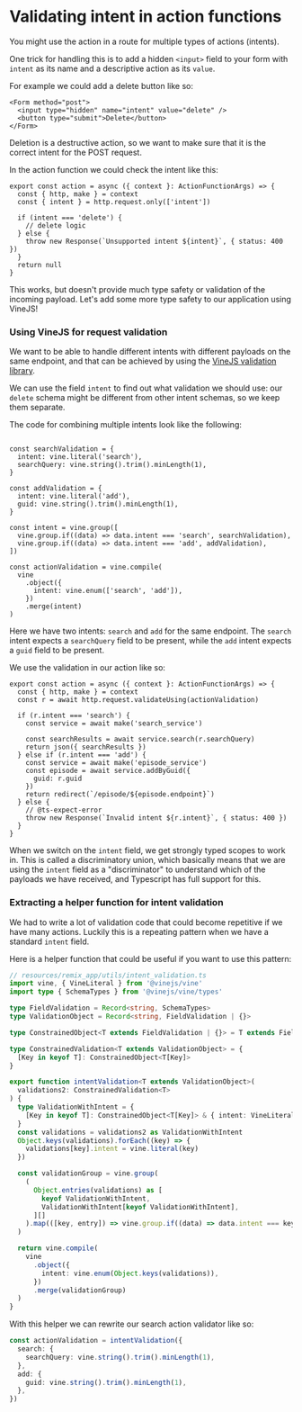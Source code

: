 # Validating intent in action functions

You might use the action in a route for multiple types of actions (intents).

One trick for handling this is to add a hidden `<input>` field to your form with `intent` as its name and a descriptive action as its `value`.

For example we could add a delete button like so:

```tsx
<Form method="post">
  <input type="hidden" name="intent" value="delete" />
  <button type="submit">Delete</button>
</Form>
```


Deletion is a destructive action, so we want to make sure that it is the correct intent for the POST request.

In the action function we could check the intent like this:

```tsx
export const action = async ({ context }: ActionFunctionArgs) => {
  const { http, make } = context
  const { intent } = http.request.only(['intent'])

  if (intent === 'delete') {
	// delete logic
  } else {
    throw new Response(`Unsupported intent ${intent}`, { status: 400 })
  }
  return null
}
```

This works, but doesn't provide much type safety or validation of the incoming payload.
Let's add some more type safety to our application using VineJS!

### Using VineJS for request validation

We want to be able to handle different intents with different payloads on the same endpoint, and that can be achieved by using the [VineJS validation library](https://vinejs.dev/docs/introduction).

We can use the field `intent` to find out what validation we should use: our `delete` schema might be different from other intent schemas, so we keep them separate.

The code for combining multiple intents look like the following:
``` tsx

const searchValidation = {
  intent: vine.literal('search'),
  searchQuery: vine.string().trim().minLength(1),
}

const addValidation = {
  intent: vine.literal('add'),
  guid: vine.string().trim().minLength(1),
}

const intent = vine.group([
  vine.group.if((data) => data.intent === 'search', searchValidation),
  vine.group.if((data) => data.intent === 'add', addValidation),
])

const actionValidation = vine.compile(
  vine
    .object({
      intent: vine.enum(['search', 'add']),
    })
    .merge(intent)
)
```

Here we have two intents: `search` and `add` for the same endpoint.
The `search` intent expects a `searchQuery` field to be present, while the `add` intent expects a `guid` field to be present.

We use the validation in our action like so:

```tsx
export const action = async ({ context }: ActionFunctionArgs) => {
  const { http, make } = context
  const r = await http.request.validateUsing(actionValidation)

  if (r.intent === 'search') {
    const service = await make('search_service')

    const searchResults = await service.search(r.searchQuery)
    return json({ searchResults })
  } else if (r.intent === 'add') {
    const service = await make('episode_service')
    const episode = await service.addByGuid({
      guid: r.guid
    })
    return redirect(`/episode/${episode.endpoint}`)
  } else {
    // @ts-expect-error
    throw new Response(`Invalid intent ${r.intent}`, { status: 400 })
  }
}
```

When we switch on the `intent` field, we get strongly typed scopes to work in.
This is called a discriminatory union, which basically means that we are using the `intent` field as a "discriminator" to understand which of the payloads we have received, and Typescript has full support for this.


### Extracting a helper function for intent validation

We had to write a lot of validation code that could become repetitive if we have many actions.
Luckily this is a repeating pattern when we have a standard `intent` field.

Here is a helper function that could be useful if you want to use this pattern:
```ts
// resources/remix_app/utils/intent_validation.ts
import vine, { VineLiteral } from '@vinejs/vine'
import type { SchemaTypes } from '@vinejs/vine/types'

type FieldValidation = Record<string, SchemaTypes>
type ValidationObject = Record<string, FieldValidation | {}>

type ConstrainedObject<T extends FieldValidation | {}> = T extends FieldValidation ? T : {}

type ConstrainedValidation<T extends ValidationObject> = {
  [Key in keyof T]: ConstrainedObject<T[Key]>
}

export function intentValidation<T extends ValidationObject>(
  validations2: ConstrainedValidation<T>
) {
  type ValidationWithIntent = {
    [Key in keyof T]: ConstrainedObject<T[Key]> & { intent: VineLiteral<Key> }
  }
  const validations = validations2 as ValidationWithIntent
  Object.keys(validations).forEach((key) => {
    validations[key].intent = vine.literal(key)
  })

  const validationGroup = vine.group(
    (
      Object.entries(validations) as [
        keyof ValidationWithIntent,
        ValidationWithIntent[keyof ValidationWithIntent],
      ][]
    ).map(([key, entry]) => vine.group.if((data) => data.intent === key, entry))
  )

  return vine.compile(
    vine
      .object({
        intent: vine.enum(Object.keys(validations)),
      })
      .merge(validationGroup)
  )
}
```

With this helper we can rewrite our search action validator like so:

```ts
const actionValidation = intentValidation({
  search: {
    searchQuery: vine.string().trim().minLength(1),
  },
  add: {
    guid: vine.string().trim().minLength(1),
  },
})
```